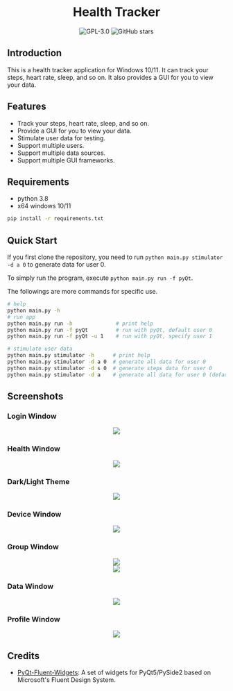 
# <center> Health Tracker </center>
<p align="center">
 

  <a style="text-decoration:none">
    <img src="https://img.shields.io/badge/License-GPL3.0-blue?color=#4ec820" alt="GPL-3.0"/>
  </a>

  <a style="text-decoration:none">
    <img src="https://img.shields.io/github/stars/sxdl/catlog.svg?style=social" alt="GitHub stars"/>
  </a>



</p>

## Introduction

This is a health tracker application for Windows 10/11. It can track your steps, heart rate, sleep, and so on. It also provides a GUI for you to view your data.

## Features

- Track your steps, heart rate, sleep, and so on.
- Provide a GUI for you to view your data.
- Stimulate user data for testing.
- Support multiple users.
- Support multiple data sources.
- Support multiple GUI frameworks.

## Requirements

- python 3.8
- x64 windows 10/11

```bash
pip install -r requirements.txt
```

## Quick Start

If you first clone the repository, you need to run `python main.py stimulator -d a 0` to generate data for user 0.

To simply run the program, execute `python main.py run -f pyQt`.

The followings are more commands for specific use.

```bash
# help
python main.py -h
# run app
python main.py run -h              # print help
python main.py run -f pyQt         # run with pyQt, default user 0
python main.py run -f pyQt -u 1    # run with pyQt, specify user 1

# stimulate user data
python main.py stimulator -h      # print help
python main.py stimulator -d a 0  # generate all data for user 0
python main.py stimulator -d s 0  # generate steps data for user 0
python main.py stimulator -d a    # generate all data for user 0 (default 0)
```

## Screenshots

### Login Window
<div align="center">
    <img src="docs/img.png">
</div>

### Health Window
<div align="center">
    <img src="docs/img_1.png">
</div>

### Dark/Light Theme
<div align="center">
    <img src="docs/img_2.png">
</div>

### Device Window
<div align="center">
    <img src="docs/img_3.png">
</div>

### Group Window
<div align="center">
    <img src="docs/img_4.png">
</div>

<div align="center">
    <img src="docs/img_6.png">
</div>

### Data Window
<div align="center">
    <img src="docs/img_5.png">
</div>

### Profile Window 

<div align="center">
    <img src="docs/img_7.png">
</div>

## Credits

- [PyQt-Fluent-Widgets](https://qfluentwidgets.com/): A set of widgets for PyQt5/PySide2 based on Microsoft's Fluent Design System.
